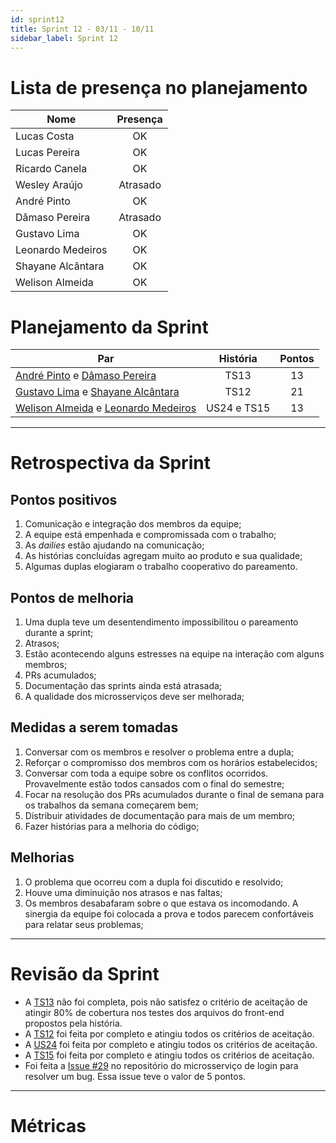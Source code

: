 ```yaml
---
id: sprint12
title: Sprint 12 - 03/11 - 10/11
sidebar_label: Sprint 12
---
```


# Lista de presença no planejamento
|Nome|Presença|
|----|:------:|
|Lucas Costa|OK|
|Lucas Pereira|OK|
|Ricardo Canela|OK|
|Wesley Araújo|Atrasado|
|André Pinto|OK|
|Dâmaso Pereira|Atrasado|
|Gustavo Lima|OK|
|Leonardo Medeiros|OK|
|Shayane Alcântara|OK|
|Welison Almeida|OK|

# Planejamento da Sprint
|Par|História|Pontos|
|---|:------:|:----:|
|[André Pinto](https://github.com/andrelucax) e [Dâmaso Pereira](https://github.com/juniopereirab)|TS13|13|
|[Gustavo Lima](https://github.com/gustavolima00) e [Shayane Alcântara](https://github.com/shayanealcantara)|TS12|21|
|[Welison Almeida](https://github.com/WelisonR) e [Leonardo Medeiros](https://github.com/leomedeiros1)|US24 e TS15|13|

-------------------------------------------------------------------------------
# Retrospectiva da Sprint
## Pontos positivos
1. Comunicação e integração dos membros da equipe;
2. A equipe está empenhada e compromissada com o trabalho;
3. As *dailies* estão ajudando na comunicação;
4. As histórias concluídas agregam muito ao produto e sua qualidade;
5. Algumas duplas elogiaram o trabalho cooperativo do pareamento.

## Pontos de melhoria
1. Uma dupla teve um desentendimento impossibilitou o pareamento durante a sprint;
2. Atrasos;
3. Estão acontecendo alguns estresses na equipe na interação com alguns membros;
4. PRs acumulados;
5. Documentação das sprints ainda está atrasada;
6. A qualidade dos microsserviços deve ser melhorada;

## Medidas a serem tomadas
1. Conversar com os membros e resolver o problema entre a dupla;
2. Reforçar o compromisso dos membros com os horários estabelecidos;
3. Conversar com toda a equipe sobre os conflitos ocorridos. Provavelmente estão todos cansados com o final do semestre;
4. Focar na resolução dos PRs acumulados durante o final de semana para os trabalhos da semana começarem bem;
5. Distribuir atividades de documentação para mais de um membro;
6. Fazer histórias para a melhoria do código;

## Melhorias
1. O problema que ocorreu com a dupla foi discutido e resolvido;
2. Houve uma diminuição nos atrasos e nas faltas;
3. Os membros desabafaram sobre o que estava os incomodando. A sinergia da equipe foi colocada a prova e todos parecem confortáveis para relatar seus problemas;

-------------------------------------------------------------------------------
# Revisão da Sprint
* A [TS13](https://github.com/fga-eps-mds/2018.2-Integra-Vendas/issues/229) não foi completa, pois não satisfez o critério de aceitação de atingir 80% de cobertura nos testes dos arquivos do front-end propostos pela história.
* A [TS12](https://github.com/fga-eps-mds/2018.2-Integra-Vendas/issues/228) foi feita por completo e atingiu todos os critérios de aceitação.
* A [US24](https://github.com/fga-eps-mds/2018.2-Integra-Vendas/issues/271) foi feita por completo e atingiu todos os critérios de aceitação.
* A [TS15](https://github.com/fga-eps-mds/2018.2-Integra-Vendas/issues/270) foi feita por completo e atingiu todos os critérios de aceitação.
* Foi feita a [Issue #29](https://github.com/fga-eps-mds/2018.2-FGAPP-login/issues/29) no repositório do microsserviço de login para resolver um bug. Essa issue teve o valor de 5 pontos.

-------------------------------------------------------------------------------
# Métricas
<!-- ## Horas durante a sprint
![tempo-mds-12](assets/sprints/tempo-mds-12.png)
![tempo-eps-12](assets/sprints/tempo-eps-12.png)
![tempo-geral-12](assets/sprints/tempo-geral-12.png)

## Horas totais
![total-horas-12](assets/sprints/total-horas-12.png)
![total-horas-td-12](assets/sprints/total-horas-td-12.png)

## Velocity
![velocity-12](assets/sprints/velocity-12.png)

## Burndown
![burndown-12](assets/sprints/burndown-12.png) -->